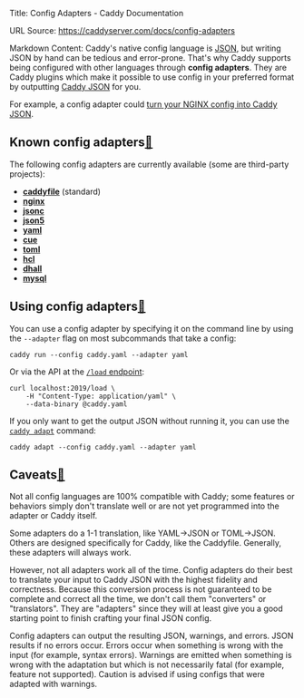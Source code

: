 Title: Config Adapters - Caddy Documentation

URL Source: https://caddyserver.com/docs/config-adapters

Markdown Content:
Caddy's native config language is [JSON](https://www.json.org/json-en.html), but writing JSON by hand can be tedious and error-prone. That's why Caddy supports being configured with other languages through **config adapters**. They are Caddy plugins which make it possible to use config in your preferred format by outputting [Caddy JSON](https://caddyserver.com/docs/json/) for you.

For example, a config adapter could [turn your NGINX config into Caddy JSON](https://github.com/caddyserver/nginx-adapter).

Known config adapters[🔗](https://caddyserver.com/docs/config-adapters#known-config-adapters "Direct link")
-----------------------------------------------------------------------------------------------------------

The following config adapters are currently available (some are third-party projects):

*   [**caddyfile**](https://caddyserver.com/docs/caddyfile) (standard)
*   [**nginx**](https://github.com/caddyserver/nginx-adapter)
*   [**jsonc**](https://github.com/caddyserver/jsonc-adapter)
*   [**json5**](https://github.com/caddyserver/json5-adapter)
*   [**yaml**](https://github.com/abiosoft/caddy-yaml)
*   [**cue**](https://github.com/caddyserver/cue-adapter)
*   [**toml**](https://github.com/awoodbeck/caddy-toml-adapter)
*   [**hcl**](https://github.com/francislavoie/caddy-hcl)
*   [**dhall**](https://github.com/mholt/dhall-adapter)
*   [**mysql**](https://github.com/zhangjiayin/caddy-mysql-adapter)

Using config adapters[🔗](https://caddyserver.com/docs/config-adapters#using-config-adapters "Direct link")
-----------------------------------------------------------------------------------------------------------

You can use a config adapter by specifying it on the command line by using the `--adapter` flag on most subcommands that take a config:

```
caddy run --config caddy.yaml --adapter yaml
```

Or via the API at the [`/load` endpoint](https://caddyserver.com/docs/api#post-load):

```
curl localhost:2019/load \
	-H "Content-Type: application/yaml" \
	--data-binary @caddy.yaml
```

If you only want to get the output JSON without running it, you can use the [`caddy adapt`](https://caddyserver.com/docs/command-line#caddy-adapt) command:

```
caddy adapt --config caddy.yaml --adapter yaml
```

Caveats[🔗](https://caddyserver.com/docs/config-adapters#caveats "Direct link")
-------------------------------------------------------------------------------

Not all config languages are 100% compatible with Caddy; some features or behaviors simply don't translate well or are not yet programmed into the adapter or Caddy itself.

Some adapters do a 1-1 translation, like YAML-\>JSON or TOML-\>JSON. Others are designed specifically for Caddy, like the Caddyfile. Generally, these adapters will always work.

However, not all adapters work all of the time. Config adapters do their best to translate your input to Caddy JSON with the highest fidelity and correctness. Because this conversion process is not guaranteed to be complete and correct all the time, we don't call them "converters" or "translators". They are "adapters" since they will at least give you a good starting point to finish crafting your final JSON config.

Config adapters can output the resulting JSON, warnings, and errors. JSON results if no errors occur. Errors occur when something is wrong with the input (for example, syntax errors). Warnings are emitted when something is wrong with the adaptation but which is not necessarily fatal (for example, feature not supported). Caution is advised if using configs that were adapted with warnings.
